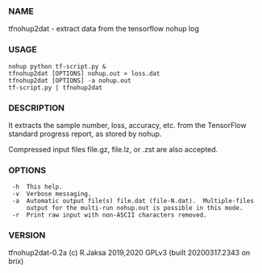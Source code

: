 ### NAME
tfnohup2dat - extract data from the tensorflow nohup log

### USAGE
    nohup python tf-script.py &
    tfnohup2dat [OPTIONS] nohup.out > loss.dat
    tfnohup2dat [OPTIONS] -a nohup.out
    tf-script.py | tfnohup2dat

### DESCRIPTION
It extracts the sample number, loss, accuracy, etc. from the TensorFlow
standard progress report, as stored by nohup.

Compressed input files file.gz, file.lz, or .zst are also accepted.

### OPTIONS
     -h  This help.
     -v  Verbose messaging.
     -a  Automatic output file(s) file.dat (file-N.dat).  Multiple-files
         output for the multi-run nohup.out is possible in this mode.
     -r  Print raw input with non-ASCII characters removed.

### VERSION
tfnohup2dat-0.2a (c) R.Jaksa 2019,2020 GPLv3 (built 20200317.2343 on brix)

